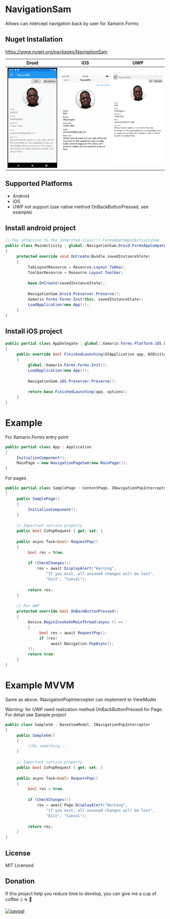 # NavigationSam
Allows can intercept navigation back by user for Xamarin.Forms

## Nuget Installation
https://www.nuget.org/packages/NavigationSam

<table>
  <thead>
    <tr>
      <th>Droid</th>
      <th>iOS</th>
      <th>UWP</th>
    </tr>
  </thead>
  <tbody>
    <tr>
      <td><img src="Nuget/1.gif" width="300" /></td>
      <td><img src="Nuget/2.gif" width="300" /></td>
      <td><img src="Nuget/3.gif" width="300" /></td>
    </tr>
  </tbody>
</table>

## Supported Platforms
 - Android
 - iOS
 - UWP not support (use native method OnBackButtonPressed, see example)
 
 
 ## Install android project
```c#
// Pay attention to the inherited class!!! FormsAppCompatActivitySam
public class MainActivity : global::NavigationSam.Droid.FormsAppCompatActivitySam
{
     protected override void OnCreate(Bundle savedInstanceState)
     {
          TabLayoutResource = Resource.Layout.Tabbar;
          ToolbarResource = Resource.Layout.Toolbar;
          
          base.OnCreate(savedInstanceState);

          NavigationSam.Droid.Preserver.Preserve();
          Xamarin.Forms.Forms.Init(this, savedInstanceState);
          LoadApplication(new App());
     }
}
```

## Install iOS project
```c#
public partial class AppDelegate : global::Xamarin.Forms.Platform.iOS.FormsApplicationDelegate
{
     public override bool FinishedLaunching(UIApplication app, NSDictionary options)
     {
          global::Xamarin.Forms.Forms.Init();
          LoadApplication(new App());
	  
          NavigationSam.iOS.Preserver.Preserve();

          return base.FinishedLaunching(app, options);
     }
}
```

# Example
For Xamarin.Forms entry point
```c#
public partial class App : Application
{
     InitializeComponent();
     MainPage = new NavigationPageSam(new MainPage());
}
```
For pages
```c#
public partial class SamplePage : ContentPage, INavigationPopInterceptor
{
     public SamplePage()
     {
          InitializeComponent();
     }
     
     // Important service property
     public bool IsPopRequest { get; set; }
     
     public async Task<bool> RequestPop()
     {
          bool res = true;

          if (CheckChanges())
              res = await DisplayAlert("Warning",
                  "If you exit, all unsaved changes will be lost", 
                  "Exit", "Cancel");

          return res;
     }
     
     // For UWP
     protected override bool OnBackButtonPressed()
     {
          Device.BeginInvokeOnMainThread(async () =>
          {
               bool res = await RequestPop();
               if (res)
                    await Navigation.PopAsync();
          });
          return true;
     }
}
```

# Example MVVM
Same as above. 
INavigationPopInterceptor can implement to ViewModel

Warning: for UWP need realization method OnBackButtonPressed for Page. For detail see Sample project
```c#
public class SampleVm : BaseViewModel, INavigationPopInterceptor
{
     public SampleVm()
     {
          //Do something...
     }
     
     // Important service property
     public bool IsPopRequest { get; set; }
     
     public async Task<bool> RequestPop()
     {
          bool res = true;

          if (CheckChanges())
              res = await Page.DisplayAlert("Warning",
                  "If you exit, all unsaved changes will be lost", 
                  "Exit", "Cancel");

          return res;
     }
}
```
## License

MIT Licensed

## Donation
If this project help you reduce time to develop, you can give me a cup of coffee :) :coffee: :pizza:

[![paypal](https://www.paypalobjects.com/en_US/i/btn/btn_donateCC_LG.gif)](https://paypal.me/scriptboris?locale.x=ru_RU)
